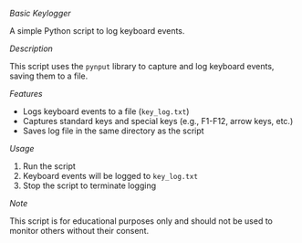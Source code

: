 _Basic Keylogger_

A simple Python script to log keyboard events.

_Description_

This script uses the `pynput` library to capture and log keyboard events, saving them to a file.

_Features_

- Logs keyboard events to a file (`key_log.txt`)
- Captures standard keys and special keys (e.g., F1-F12, arrow keys, etc.)
- Saves log file in the same directory as the script

_Usage_

1. Run the script
2. Keyboard events will be logged to `key_log.txt`
3. Stop the script to terminate logging

_Note_

This script is for educational purposes only and should not be used to monitor others without their consent.
